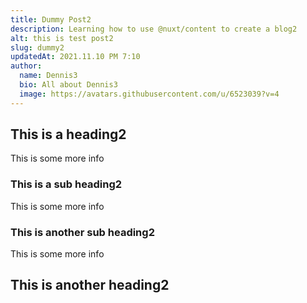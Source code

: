 ```yaml
---
title: Dummy Post2
description: Learning how to use @nuxt/content to create a blog2
alt: this is test post2
slug: dummy2
updatedAt: 2021.11.10 PM 7:10
author:
  name: Dennis3
  bio: All about Dennis3
  image: https://avatars.githubusercontent.com/u/6523039?v=4
---
```


## This is a heading2

This is some more info

### This is a sub heading2

This is some more info

### This is another sub heading2

This is some more info

## This is another heading2

